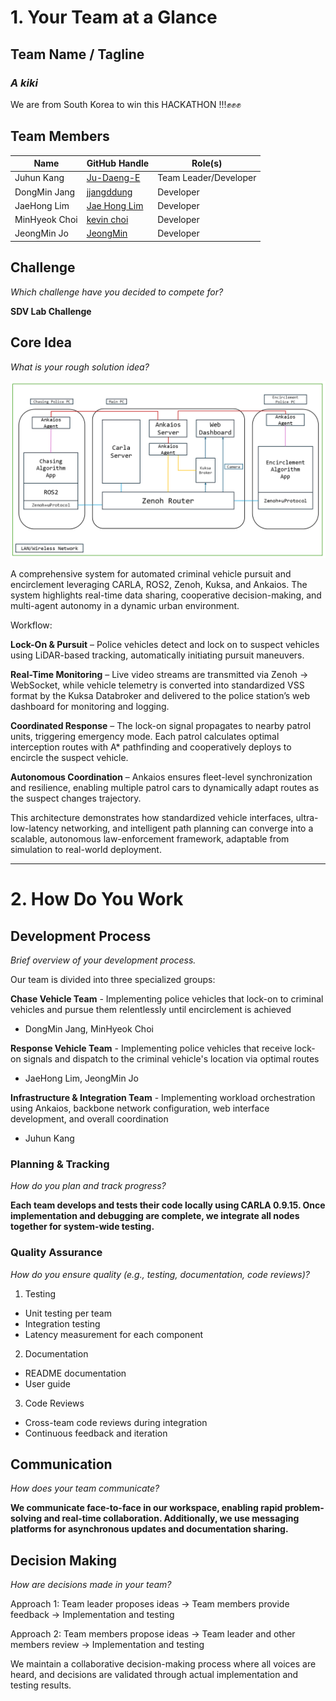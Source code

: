 # 1. Your Team at a Glance

## Team Name / Tagline  
### *A kiki*
We are from South Korea to win this HACKATHON !!!✊✊✊

## Team Members  
| Name | GitHub Handle | Role(s) |
|-------|---------------|---------|
| Juhun Kang | [Ju-Daeng-E](https://github.com/Ju-Daeng-E) | Team Leader/Developer |
| DongMin Jang | [jjangddung](https://github.com/jjangddung) | Developer |
| JaeHong Lim | [Jae Hong Lim](https://github.com/leo9044) | Developer |
| MinHyeok Choi | [kevin choi](https://github.com/cmh0728) | Developer |
| JeongMin Jo | [JeongMin](https://github.com/jojeongmin304) | Developer | 

## Challenge  
*Which challenge have you decided to compete for?*

**SDV Lab Challenge**

## Core Idea  
*What is your rough solution idea?*

<img src = "akiki_system_architecture.png">

A comprehensive system for automated criminal vehicle pursuit and encirclement leveraging CARLA, ROS2, Zenoh, Kuksa, and Ankaios. The system highlights real-time data sharing, cooperative decision-making, and multi-agent autonomy in a dynamic urban environment.

Workflow:

**Lock-On & Pursuit** – Police vehicles detect and lock on to suspect vehicles using LiDAR-based tracking, automatically initiating pursuit maneuvers.

**Real-Time Monitoring** – Live video streams are transmitted via Zenoh → WebSocket, while vehicle telemetry is converted into standardized VSS format by the Kuksa Databroker and delivered to the police station’s web dashboard for monitoring and logging.

**Coordinated Response** – The lock-on signal propagates to nearby patrol units, triggering emergency mode. Each patrol calculates optimal interception routes with A* pathfinding and cooperatively deploys to encircle the suspect vehicle.

**Autonomous Coordination** – Ankaios ensures fleet-level synchronization and resilience, enabling multiple patrol cars to dynamically adapt routes as the suspect changes trajectory.

This architecture demonstrates how standardized vehicle interfaces, ultra-low-latency networking, and intelligent path planning can converge into a scalable, autonomous law-enforcement framework, adaptable from simulation to real-world deployment.

---

# 2. How Do You Work

## Development Process  
*Brief overview of your development process.*

Our team is divided into three specialized groups:

**Chase Vehicle Team** - Implementing police vehicles that lock-on to criminal vehicles and pursue them relentlessly until encirclement is achieved
- DongMin Jang, MinHyeok Choi
  
**Response Vehicle Team** - Implementing police vehicles that receive lock-on signals and dispatch to the criminal vehicle's location via optimal routes
- JaeHong Lim, JeongMin Jo
  
**Infrastructure & Integration Team** - Implementing workload orchestration using Ankaios, backbone network configuration, web interface development, and overall coordination
- Juhun Kang

### Planning & Tracking  
*How do you plan and track progress?*

**Each team develops and tests their code locally using CARLA 0.9.15. Once implementation and debugging are complete, we integrate all nodes together for system-wide testing.**

### Quality Assurance  
*How do you ensure quality (e.g., testing, documentation, code reviews)?*

1. Testing

- Unit testing per team
- Integration testing
- Latency measurement for each component

2. Documentation

- README documentation
- User guide

3. Code Reviews

- Cross-team code reviews during integration
- Continuous feedback and iteration

## Communication  
*How does your team communicate?*

**We communicate face-to-face in our workspace, enabling rapid problem-solving and real-time collaboration. Additionally, we use messaging platforms for asynchronous updates and documentation sharing.**

## Decision Making  
*How are decisions made in your team?*

Approach 1: Team leader proposes ideas → Team members provide feedback → Implementation and testing

Approach 2: Team members propose ideas → Team leader and other members review → Implementation and testing

We maintain a collaborative decision-making process where all voices are heard, and decisions are validated through actual implementation and testing results.
